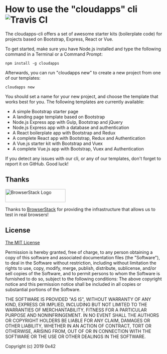 # How to use the "cloudapps" cli  ![Travis CI](https://travis-ci.org/ox42/cloudapps-cli.svg?branch=master)

The cloudapps-cli offers a set of awesome starter kits (boilerplate code) for projects based on Bootstrap, Express, React or Vue.

To get started, make sure you have Node.js installed and type the following command in a Terminal or a Command Prompt:

```
npm install -g cloudapps
```



Afterwards, you can run "cloudapps new" to create a new project from one of our templates:

```
cloudapps new
```

You should set a name for your new project, and choose the template that works best for you. The following templates are currently available:

* A simple Bootstrap starter page
* A landing page template based on Bootstrap
* Node.js Express app with Gulp, Bootstrap and jQuery
* Node.js Express app with a database and authentication
* A React boilerplate app with Bootstrap and Redux
* A complete React app with Bootstrap, Redux and Authentication
* A Vue.js starter kit with Bootstrap and Vuex
* A complete Vue.js app with Bootstrap, Vuex and Authentication


If you detect any issues with our cli, or any of our templates, don't forget to report it on GitHub.
Good luck!


## Thanks

<a href="https://www.browserstack.com/">
  <img src="https://live.browserstack.com/images/opensource/browserstack-logo.svg" alt="BrowserStack Logo" width="192" height="42">
</a>

Thanks to [BrowserStack](https://www.browserstack.com/) for providing the infrastructure that allows us to test in real browsers!


## License

[The MIT License](http://opensource.org/licenses/MIT) 

Permission is hereby granted, free of charge, to any person obtaining a copy of this software and associated documentation files (the "Software"), to deal in the Software without restriction, including without limitation the rights to use, copy, modify, merge, publish, distribute, sublicense, and/or sell copies of the Software, and to permit persons to whom the Software is furnished to do so, subject to the following conditions:
The above copyright notice and this permission notice shall be included in all copies or substantial portions of the Software.

THE SOFTWARE IS PROVIDED "AS IS", WITHOUT WARRANTY OF ANY KIND, EXPRESS OR IMPLIED, INCLUDING BUT NOT LIMITED TO THE WARRANTIES OF MERCHANTABILITY, FITNESS FOR A PARTICULAR PURPOSE AND NONINFRINGEMENT. IN NO EVENT SHALL THE AUTHORS OR COPYRIGHT HOLDERS BE LIABLE FOR ANY CLAIM, DAMAGES OR OTHER LIABILITY, WHETHER IN AN ACTION OF CONTRACT, TORT OR OTHERWISE, ARISING FROM, OUT OF OR IN CONNECTION WITH THE SOFTWARE OR THE USE OR OTHER DEALINGS IN THE SOFTWARE.

Copyright (c) 2019 0x42
